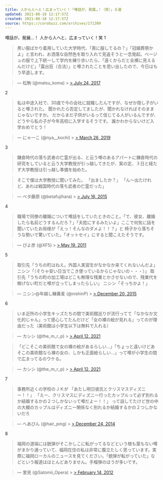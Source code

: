 ```yaml
---
title: 人から人へと！広まっていく！「噂話が、発展…！（笑）」８選
updated: 2021-08-18 12:17:57Z
created: 2021-08-18 12:17:57Z
source: https://corobuzz.com/archives/171309
---
```


噂話が、発展…！
人から人へと、広まっていく！笑
1

> 黒い服ばかり着用していた大学時代、「喪に服してるの？」「冠婚葬祭かよ」と言われ、お洒落な自然色を取り入れて見返そうと一念発起。ベージュの服で上下統一して学内を練り歩いたら、「遠くからだと全裸に見えるんだけど」「露出狂（合法）」と噂されたことを思い出したので、今日はもう早退します。

> — 松駒 (@matsu_koma) > [> July 24, 2017](https://twitter.com/matsu_koma/status/889436517487173633?ref_src=twsrc%5Etfw)

2
> 私は中途入社で、30歳で今の会社に就職したんですが、なぜか隠し子がいると噂された。
> 聞かれたら否定してましたが、聞かれなければそのままじゃないですか。
> だからまだ子供がいるって信じてる人がいるんですが、どうやら私の子が今年高校に入学するそうです。
> 誰かわからないけど入学おめでとう！

> — にゃ一こ (@nya__kochi) > [> March 26, 2019](https://twitter.com/nya__kochi/status/1110384778711175168?ref_src=twsrc%5Etfw)

3

> 鎌倉時代の落ち武者の亡霊が出る、と云う噂のあるアパートに鎌倉時代の研究をしていると云う大学教授が引っ越してきたが、案の定、３日と経たず大学教授は引っ越し準備を始めた。

> そこで僕は大学教授に聞いてみた。
> 「出ましたか？」
> 「ん～出たけれど、あれは戦国時代の落ち武者の亡霊だった」

> — ベタ藤原 (@betafujihara) > [> July 16, 2015](https://twitter.com/betafujihara/status/621617649542234112?ref_src=twsrc%5Etfw)

4

> 職場で同僚の離婚について噂話をしていたときのこと。「で、彼女、離婚したら名前どうするんだろ？」「夫姓にするみたいよ」ここで何気に話を聞いていたお局様が「えっ！そんなのダメよ！！？」と 椅子から落ちそうな勢いで驚いていた。「オットセイ」にすると聞こえたそうです。

> — ぴよ彦 (@XF5) > [> May 19, 2011](https://twitter.com/XF5/status/71173362914820096?ref_src=twsrc%5Etfw)

5
> 取引先「うちの町はねえ。外国人実習生がなかなか来てくれないんだよ」
> ニシン「（そりゃ安い日当でこき使っているからじゃないの・・・）」
> 取引先「うちの町の加工場はどこも無理な残業とかさせないので、残業代を稼げない町だと噂が立ってしまったらしい」
> ニシン「そっちかよ！」

> — ニシン@年越し鰊蕎麦 (@nishinP) > [> December 20, 2015](https://twitter.com/nishinP/status/678371472931352577?ref_src=twsrc%5Etfw)

6

> いま近所の小学生キッズたちの間で美術館巡りが流行ってて「なかなか文化的じゃん」って感心してたんだけど「女の裸の絵が見れる」ってのが理由だった（美術館は小学生以下は無料で入れる）

> — カシシ (@the_m_r_p) > [> April 12, 2021](https://twitter.com/the_m_r_p/status/1381406497985335306?ref_src=twsrc%5Etfw)

> 「どこそこの美術館で女の裸の絵があるらしい…」「ちょっと遠いけどあそこの美術館なら裸の女の、しかも正面絵らしい…」って噂が小学生の間で広まってるのウケる。

> — カシシ (@the_m_r_p) > [> April 12, 2021](https://twitter.com/the_m_r_p/status/1381407229631291392?ref_src=twsrc%5Etfw)

7
> 事務所近くの学校のＪＫが
> 「あたし明日彼氏とクリスマスディズニー！！」
> 「えー、クリスマスにディズニー行ったカップルって必ず別れるか結婚するかの２つしかないって噂だよー！！」
> って話してたけど世の中の大概のカップルはディズニー関係なく別れるか結婚するかの２つしかないだろ

> — へあぴん (@hair_ping) > [> December 24, 2014](https://twitter.com/hair_ping/status/547636271913263104?ref_src=twsrc%5Etfw)

8

> 福岡の道端には銃弾がそこかしこに転がってるなどという根も葉もない噂がまかり通っていて、福岡在住の私は非常に腹立たしく思っています。実際に福岡ローカルのニュースを見てください。「銃弾が転がっていた」などという報道はほとんどありません。手榴弾のほうが多いです。

> — 里見 (@Satomii_Opera) > [> February 14, 2012](https://twitter.com/Satomii_Opera/status/169240255159992320?ref_src=twsrc%5Etfw)